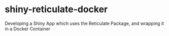 # shiny-reticulate-docker
Developing a Shiny App which uses the Reticulate Package, and wrapping it in a Docker Container
